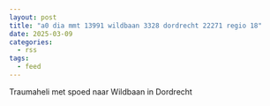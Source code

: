 ```yaml
---
layout: post
title: "a0 dia mmt 13991 wildbaan 3328 dordrecht 22271 regio 18"
date: 2025-03-09
categories: 
  - rss
tags: 
  - feed
---
```


Traumaheli met spoed naar Wildbaan in Dordrecht
